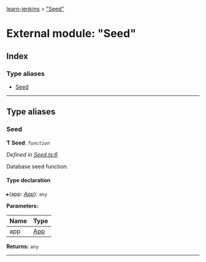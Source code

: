 [learn-jenkins](../README.md) > ["Seed"](../modules/_seed_.md)

# External module: "Seed"

## Index

### Type aliases

* [Seed](_seed_.md#seed)

---

## Type aliases

<a id="seed"></a>

###  Seed

**Ƭ Seed**: *`function`*

*Defined in [Seed.ts:6](https://github.com/jmeyers91/ts-app/blob/2005cf1/src/Seed.ts#L6)*

Database seed function.

#### Type declaration
▸(app: *[App](../classes/_app_.app.md)*): `any`

**Parameters:**

| Name | Type |
| ------ | ------ |
| app | [App](../classes/_app_.app.md) |

**Returns:** `any`

___


